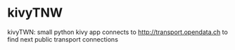 # kivyTNW
kivyTWN: small python kivy app connects to http://transport.opendata.ch to find next public transport connections
